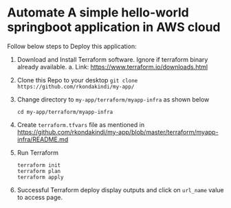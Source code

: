 # Automate A simple hello-world springboot application in AWS cloud

Follow below steps to Deploy this application:

1. Download and Install Terraform software. Ignore if terraform binary already available. 
   a. Link: https://www.terraform.io/downloads.html
2. Clone this Repo to your desktop
   `git clone https://github.com/rkondakindi/my-app/`
3. Change directory to `my-app/terraform/myapp-infra` as shown below

   `cd my-app/terraform/myapp-infra`
4. Create `terraform.tfvars` file as mentioned in https://github.com/rkondakindi/my-app/blob/master/terraform/myapp-infra/README.md
5. Run Terraform
   ```
   terraform init
   terraform plan
   terraform apply
   ```
6. Successful Terraform deploy display outputs and click on `url_name` value to access page.
